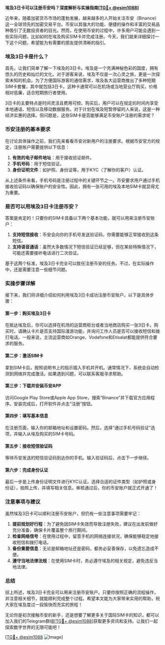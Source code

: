 **埃及3日卡可以注册币安吗？深度解析与实操指南[[TG💪+ @esim1088](https://t.me/s/esim1088)]**

近年来，随着加密货币市场的蓬勃发展，越来越多的人开始关注币安（Binance）这一全球领先的加密交易平台。币安以其强大的功能、便捷的操作和丰富的交易品种吸引了无数投资者的目光。然而，在使用币安的过程中，许多用户可能会遇到一些实际问题，比如如何在埃及购买SIM卡并完成注册。今天，我们就来详细探讨一下这个问题，希望能为有需要的朋友提供清晰的指引。

### 埃及3日卡是什么？

首先，让我们简单了解一下埃及的3日卡。埃及是一个充满神秘色彩的国度，拥有悠久的历史和灿烂的文化。对于游客来说，埃及不仅是一次心灵之旅，更是一次探索未知的机会。为了方便国际游客的通信需求，埃及各大运营商推出了多种短期SIM卡套餐，其中就包括3日卡。这种卡通常可以在机场或当地营业厅购买，价格相对低廉，适合短期旅行者使用。

3日卡的主要特点是时间灵活且费用可控。购买后，用户可以在规定的时间内享受本地通话、短信以及移动数据服务。对于计划在埃及短暂停留的人来说，这是一种经济实惠的选择。但问题是，这些SIM卡是否能够满足币安账户注册的需求呢？

### 币安注册的基本要求

在讨论具体操作之前，我们先来看看币安对新用户的注册要求。根据币安官方的规定，注册账户需要提供以下信息：

1. **有效的电子邮件地址**：用于接收验证邮件。
2. **手机号码**：用于短信验证。
3. **身份证明文件**：如护照、身份证等，用于KYC（了解你的客户）认证。

从上述条件来看，手机号码是注册过程中的关键环节之一。币安要求用户通过手机接收验证码以确保账户的安全性。因此，拥有一张可用的埃及本地SIM卡就显得尤为重要。

### 是否可以用埃及3日卡注册币安？

答案是肯定的！只要你的SIM卡具备以下两个基本功能，就可以用来注册币安账户：

1. **支持短信接收**：币安会向你的手机号发送验证码，你需要能够正常接收到这条短信。
2. **支持语音通话**：虽然大多数情况下短信验证已经足够，但在某些特殊情况下，可能还需要接听电话进行二次验证。

基于这两个标准，埃及3日卡完全可以胜任注册币安的任务。不过，在实际操作中，还是需要注意一些细节问题。

### 实操步骤详解

接下来，我们将详细介绍如何利用埃及3日卡成功注册币安账户。以下是具体步骤：

#### 第一步：购买埃及3日卡

在抵达埃及后，你可以选择在机场的运营商柜台或者当地商店购买一张3日卡。购买时，请确认卡片是否支持国际漫游功能，并询问工作人员是否可以接收短信和拨打电话。一般来说，主流运营商如Orange、Vodafone和Etisalat都能提供符合要求的服务。

#### 第二步：激活SIM卡

拿到SIM卡后，按照说明书上的指示插入手机并开机。通常情况下，系统会自动检测到网络并完成激活。如果遇到问题，可以联系客服寻求帮助。

#### 第三步：下载并安装币安APP

访问Google Play Store或Apple App Store，搜索“Binance”并下载官方应用程序。安装完成后，打开软件并点击“注册”按钮。

#### 第四步：填写基本信息

在注册页面，输入你的邮箱地址和设置密码。然后，选择“通过手机号码验证”选项，并输入从埃及购买的SIM卡号码。

#### 第五步：接收短信验证码

等待币安发送的短信验证码到达你的手机。输入验证码后，点击下一步继续。

#### 第六步：完成身份认证

最后一步是上传身份证明文件进行KYC认证。选择合适的证件类型（如护照或身份证），拍照上传，并填写相关信息。审核通过后，你的币安账户就正式开通了！

### 注意事项与建议

虽然埃及3日卡可以顺利注册币安账户，但仍有一些注意事项需要牢记：

1. **提前规划好行程**：为了避免因SIM卡失效而导致注册失败，建议在出发前做好充分准备，确保卡片覆盖整个旅行期间。
2. **检查网络信号**：在使用过程中，留意手机的网络连接状况，确保能够稳定地接收短信和拨打电话。
3. **备份重要信息**：无论是邮箱地址还是密码，都务必妥善保存，以免遗忘造成不便。
4. **遵守当地法律法规**：在使用SIM卡时，务必遵守埃及的相关规定，避免违反当地法律。

### 总结

综上所述，埃及3日卡完全可以用来注册币安账户。只要你按照正确的流程操作，并注意相关细节，就能顺利完成整个过程。希望本文能为大家带来实用的帮助，祝大家在埃及度过一段愉快而充实的旅程！

无论你是初次接触币安的新手，还是想要了解更多关于国际SIM卡的知识，都可以加入我们的Telegram群组[[TG💪+ @esim1088](https://t.me/s/esim1088)]获取更多资讯和支持。让我们一起探索数字世界的无限可能吧！

[[TG💪+ @esim1088](https://t.me/s/esim1088) ![Image](https://i.postimg.cc/4NQfJmqS/Snipaste-2025-05-13-00-14-12.png)]